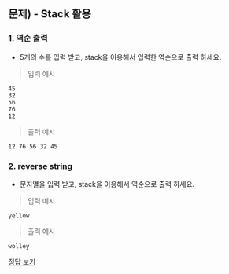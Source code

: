 ## 문제) - Stack 활용

### 1. 역순 출력
* 5개의 수를 입력 받고, stack을 이용해서 입력한 역순으로 출력 하세요. 

> 입력 예시 

```
45
32
56
76
12
```
> 출력 예시 

```
12 76 56 32 45
```

### 2. reverse string

* 문자열을 입력 받고, stack을 이용해서 역순으로 출력 하세요. 

> 입력 예시 

```
yellow
```

> 출력 예시 

```
wolley
```

[정답 보기](test01.c)

